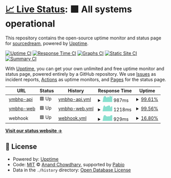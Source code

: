 # [📈 Live Status](https://source-dream.github.io/upptime): <!--live status--> **🟩 All systems operational**

This repository contains the open-source uptime monitor and status page for [sourcedream](https://blog.sourcedream.cn), powered by [Upptime](https://github.com/upptime/upptime).

[![Uptime CI](https://github.com/source-dream/upptime/workflows/Uptime%20CI/badge.svg)](https://github.com/source-dream/upptime/actions?query=workflow%3A%22Uptime+CI%22)
[![Response Time CI](https://github.com/source-dream/upptime/workflows/Response%20Time%20CI/badge.svg)](https://github.com/source-dream/upptime/actions?query=workflow%3A%22Response+Time+CI%22)
[![Graphs CI](https://github.com/source-dream/upptime/workflows/Graphs%20CI/badge.svg)](https://github.com/source-dream/upptime/actions?query=workflow%3A%22Graphs+CI%22)
[![Static Site CI](https://github.com/source-dream/upptime/workflows/Static%20Site%20CI/badge.svg)](https://github.com/source-dream/upptime/actions?query=workflow%3A%22Static+Site+CI%22)
[![Summary CI](https://github.com/source-dream/upptime/workflows/Summary%20CI/badge.svg)](https://github.com/source-dream/upptime/actions?query=workflow%3A%22Summary+CI%22)

With [Upptime](https://upptime.js.org), you can get your own unlimited and free uptime monitor and status page, powered entirely by a GitHub repository. We use [Issues](https://github.com/source-dream/upptime/issues) as incident reports, [Actions](https://github.com/source-dream/upptime/actions) as uptime monitors, and [Pages](https://source-dream.github.io/upptime) for the status page.

<!--start: status pages-->
<!-- This summary is generated by Upptime (https://github.com/upptime/upptime) -->
<!-- Do not edit this manually, your changes will be overwritten -->
<!-- prettier-ignore -->
| URL | Status | History | Response Time | Uptime |
| --- | ------ | ------- | ------------- | ------ |
| <img alt="" src="https://icons.duckduckgo.com/ip3/api.sourcedream.cn.ico" height="13"> [ymbhp-api](https://api.sourcedream.cn) | 🟩 Up | [ymbhp-api.yml](https://github.com/source-dream/upptime/commits/HEAD/history/ymbhp-api.yml) | <details><summary><img alt="Response time graph" src="./graphs/ymbhp-api/response-time-week.png" height="20"> 987ms</summary><br><a href="https://source-dream.github.io/upptime/history/ymbhp-api"><img alt="Response time 971" src="https://img.shields.io/endpoint?url=https%3A%2F%2Fraw.githubusercontent.com%2Fsource-dream%2Fupptime%2FHEAD%2Fapi%2Fymbhp-api%2Fresponse-time.json"></a><br><a href="https://source-dream.github.io/upptime/history/ymbhp-api"><img alt="24-hour response time 1165" src="https://img.shields.io/endpoint?url=https%3A%2F%2Fraw.githubusercontent.com%2Fsource-dream%2Fupptime%2FHEAD%2Fapi%2Fymbhp-api%2Fresponse-time-day.json"></a><br><a href="https://source-dream.github.io/upptime/history/ymbhp-api"><img alt="7-day response time 987" src="https://img.shields.io/endpoint?url=https%3A%2F%2Fraw.githubusercontent.com%2Fsource-dream%2Fupptime%2FHEAD%2Fapi%2Fymbhp-api%2Fresponse-time-week.json"></a><br><a href="https://source-dream.github.io/upptime/history/ymbhp-api"><img alt="30-day response time 964" src="https://img.shields.io/endpoint?url=https%3A%2F%2Fraw.githubusercontent.com%2Fsource-dream%2Fupptime%2FHEAD%2Fapi%2Fymbhp-api%2Fresponse-time-month.json"></a><br><a href="https://source-dream.github.io/upptime/history/ymbhp-api"><img alt="1-year response time 971" src="https://img.shields.io/endpoint?url=https%3A%2F%2Fraw.githubusercontent.com%2Fsource-dream%2Fupptime%2FHEAD%2Fapi%2Fymbhp-api%2Fresponse-time-year.json"></a></details> | <details><summary><a href="https://source-dream.github.io/upptime/history/ymbhp-api">99.61%</a></summary><a href="https://source-dream.github.io/upptime/history/ymbhp-api"><img alt="All-time uptime 98.66%" src="https://img.shields.io/endpoint?url=https%3A%2F%2Fraw.githubusercontent.com%2Fsource-dream%2Fupptime%2FHEAD%2Fapi%2Fymbhp-api%2Fuptime.json"></a><br><a href="https://source-dream.github.io/upptime/history/ymbhp-api"><img alt="24-hour uptime 100.00%" src="https://img.shields.io/endpoint?url=https%3A%2F%2Fraw.githubusercontent.com%2Fsource-dream%2Fupptime%2FHEAD%2Fapi%2Fymbhp-api%2Fuptime-day.json"></a><br><a href="https://source-dream.github.io/upptime/history/ymbhp-api"><img alt="7-day uptime 99.61%" src="https://img.shields.io/endpoint?url=https%3A%2F%2Fraw.githubusercontent.com%2Fsource-dream%2Fupptime%2FHEAD%2Fapi%2Fymbhp-api%2Fuptime-week.json"></a><br><a href="https://source-dream.github.io/upptime/history/ymbhp-api"><img alt="30-day uptime 99.73%" src="https://img.shields.io/endpoint?url=https%3A%2F%2Fraw.githubusercontent.com%2Fsource-dream%2Fupptime%2FHEAD%2Fapi%2Fymbhp-api%2Fuptime-month.json"></a><br><a href="https://source-dream.github.io/upptime/history/ymbhp-api"><img alt="1-year uptime 98.66%" src="https://img.shields.io/endpoint?url=https%3A%2F%2Fraw.githubusercontent.com%2Fsource-dream%2Fupptime%2FHEAD%2Fapi%2Fymbhp-api%2Fuptime-year.json"></a></details>
| <img alt="" src="https://icons.duckduckgo.com/ip3/www.ymbhp.com.ico" height="13"> [ymbhp-web](https://www.ymbhp.com) | 🟩 Up | [ymbhp-web.yml](https://github.com/source-dream/upptime/commits/HEAD/history/ymbhp-web.yml) | <details><summary><img alt="Response time graph" src="./graphs/ymbhp-web/response-time-week.png" height="20"> 1218ms</summary><br><a href="https://source-dream.github.io/upptime/history/ymbhp-web"><img alt="Response time 1180" src="https://img.shields.io/endpoint?url=https%3A%2F%2Fraw.githubusercontent.com%2Fsource-dream%2Fupptime%2FHEAD%2Fapi%2Fymbhp-web%2Fresponse-time.json"></a><br><a href="https://source-dream.github.io/upptime/history/ymbhp-web"><img alt="24-hour response time 1152" src="https://img.shields.io/endpoint?url=https%3A%2F%2Fraw.githubusercontent.com%2Fsource-dream%2Fupptime%2FHEAD%2Fapi%2Fymbhp-web%2Fresponse-time-day.json"></a><br><a href="https://source-dream.github.io/upptime/history/ymbhp-web"><img alt="7-day response time 1218" src="https://img.shields.io/endpoint?url=https%3A%2F%2Fraw.githubusercontent.com%2Fsource-dream%2Fupptime%2FHEAD%2Fapi%2Fymbhp-web%2Fresponse-time-week.json"></a><br><a href="https://source-dream.github.io/upptime/history/ymbhp-web"><img alt="30-day response time 1508" src="https://img.shields.io/endpoint?url=https%3A%2F%2Fraw.githubusercontent.com%2Fsource-dream%2Fupptime%2FHEAD%2Fapi%2Fymbhp-web%2Fresponse-time-month.json"></a><br><a href="https://source-dream.github.io/upptime/history/ymbhp-web"><img alt="1-year response time 1180" src="https://img.shields.io/endpoint?url=https%3A%2F%2Fraw.githubusercontent.com%2Fsource-dream%2Fupptime%2FHEAD%2Fapi%2Fymbhp-web%2Fresponse-time-year.json"></a></details> | <details><summary><a href="https://source-dream.github.io/upptime/history/ymbhp-web">99.56%</a></summary><a href="https://source-dream.github.io/upptime/history/ymbhp-web"><img alt="All-time uptime 99.81%" src="https://img.shields.io/endpoint?url=https%3A%2F%2Fraw.githubusercontent.com%2Fsource-dream%2Fupptime%2FHEAD%2Fapi%2Fymbhp-web%2Fuptime.json"></a><br><a href="https://source-dream.github.io/upptime/history/ymbhp-web"><img alt="24-hour uptime 98.84%" src="https://img.shields.io/endpoint?url=https%3A%2F%2Fraw.githubusercontent.com%2Fsource-dream%2Fupptime%2FHEAD%2Fapi%2Fymbhp-web%2Fuptime-day.json"></a><br><a href="https://source-dream.github.io/upptime/history/ymbhp-web"><img alt="7-day uptime 99.56%" src="https://img.shields.io/endpoint?url=https%3A%2F%2Fraw.githubusercontent.com%2Fsource-dream%2Fupptime%2FHEAD%2Fapi%2Fymbhp-web%2Fuptime-week.json"></a><br><a href="https://source-dream.github.io/upptime/history/ymbhp-web"><img alt="30-day uptime 99.70%" src="https://img.shields.io/endpoint?url=https%3A%2F%2Fraw.githubusercontent.com%2Fsource-dream%2Fupptime%2FHEAD%2Fapi%2Fymbhp-web%2Fuptime-month.json"></a><br><a href="https://source-dream.github.io/upptime/history/ymbhp-web"><img alt="1-year uptime 99.81%" src="https://img.shields.io/endpoint?url=https%3A%2F%2Fraw.githubusercontent.com%2Fsource-dream%2Fupptime%2FHEAD%2Fapi%2Fymbhp-web%2Fuptime-year.json"></a></details>
| <img alt="" src="https://icons.duckduckgo.com/ip3/null.ico" height="13"> webhook | 🟩 Up | [webhook.yml](https://github.com/source-dream/upptime/commits/HEAD/history/webhook.yml) | <details><summary><img alt="Response time graph" src="./graphs/webhook/response-time-week.png" height="20"> 929ms</summary><br><a href="https://source-dream.github.io/upptime/history/webhook"><img alt="Response time 955" src="https://img.shields.io/endpoint?url=https%3A%2F%2Fraw.githubusercontent.com%2Fsource-dream%2Fupptime%2FHEAD%2Fapi%2Fwebhook%2Fresponse-time.json"></a><br><a href="https://source-dream.github.io/upptime/history/webhook"><img alt="24-hour response time 997" src="https://img.shields.io/endpoint?url=https%3A%2F%2Fraw.githubusercontent.com%2Fsource-dream%2Fupptime%2FHEAD%2Fapi%2Fwebhook%2Fresponse-time-day.json"></a><br><a href="https://source-dream.github.io/upptime/history/webhook"><img alt="7-day response time 929" src="https://img.shields.io/endpoint?url=https%3A%2F%2Fraw.githubusercontent.com%2Fsource-dream%2Fupptime%2FHEAD%2Fapi%2Fwebhook%2Fresponse-time-week.json"></a><br><a href="https://source-dream.github.io/upptime/history/webhook"><img alt="30-day response time 972" src="https://img.shields.io/endpoint?url=https%3A%2F%2Fraw.githubusercontent.com%2Fsource-dream%2Fupptime%2FHEAD%2Fapi%2Fwebhook%2Fresponse-time-month.json"></a><br><a href="https://source-dream.github.io/upptime/history/webhook"><img alt="1-year response time 955" src="https://img.shields.io/endpoint?url=https%3A%2F%2Fraw.githubusercontent.com%2Fsource-dream%2Fupptime%2FHEAD%2Fapi%2Fwebhook%2Fresponse-time-year.json"></a></details> | <details><summary><a href="https://source-dream.github.io/upptime/history/webhook">16.80%</a></summary><a href="https://source-dream.github.io/upptime/history/webhook"><img alt="All-time uptime 25.88%" src="https://img.shields.io/endpoint?url=https%3A%2F%2Fraw.githubusercontent.com%2Fsource-dream%2Fupptime%2FHEAD%2Fapi%2Fwebhook%2Fuptime.json"></a><br><a href="https://source-dream.github.io/upptime/history/webhook"><img alt="24-hour uptime 100.00%" src="https://img.shields.io/endpoint?url=https%3A%2F%2Fraw.githubusercontent.com%2Fsource-dream%2Fupptime%2FHEAD%2Fapi%2Fwebhook%2Fuptime-day.json"></a><br><a href="https://source-dream.github.io/upptime/history/webhook"><img alt="7-day uptime 16.80%" src="https://img.shields.io/endpoint?url=https%3A%2F%2Fraw.githubusercontent.com%2Fsource-dream%2Fupptime%2FHEAD%2Fapi%2Fwebhook%2Fuptime-week.json"></a><br><a href="https://source-dream.github.io/upptime/history/webhook"><img alt="30-day uptime 1.96%" src="https://img.shields.io/endpoint?url=https%3A%2F%2Fraw.githubusercontent.com%2Fsource-dream%2Fupptime%2FHEAD%2Fapi%2Fwebhook%2Fuptime-month.json"></a><br><a href="https://source-dream.github.io/upptime/history/webhook"><img alt="1-year uptime 25.88%" src="https://img.shields.io/endpoint?url=https%3A%2F%2Fraw.githubusercontent.com%2Fsource-dream%2Fupptime%2FHEAD%2Fapi%2Fwebhook%2Fuptime-year.json"></a></details>

<!--end: status pages-->

[**Visit our status website →**](https://source-dream.github.io/upptime)

## 📄 License

- Powered by: [Upptime](https://github.com/upptime/upptime)
- Code: [MIT](./LICENSE) © [Anand Chowdhary](https://anandchowdhary.com), supported by [Pabio](https://pabio.com)
- Data in the `./history` directory: [Open Database License](https://opendatacommons.org/licenses/odbl/1-0/)
